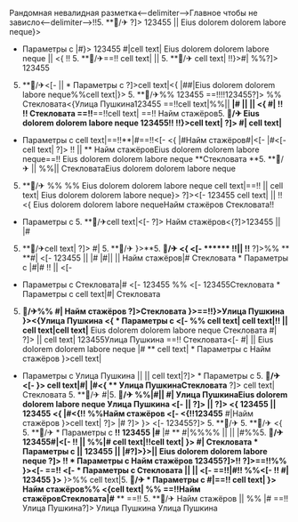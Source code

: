 Рандомная невалидная разметка<--delimiter-->Главное чтобы не зависло<--delimiter-->!!5. **🏨/✈
?]> 123455  ||  Eius dolorem dolorem labore neque}>
  * Параметры с  |#}> 123455 #|cell text|
Eius dolorem dolorem labore neque || 
<{ !! 5. **🏨/✈==!!
cell text|
 ||  5. **🏨/✈ cell text| !!}>#| %%?]>
123455
5. **🏨/✈<[-  ||   * Параметры с  ?]>cell text|<{
|##|Eius dolorem dolorem labore neque%%cell text|}> 5. **🏨/✈%% 123455 ==!!!!123455?]>
%% Стекловата<{Улица Пушкина123455
==!!cell text|%%|| **|#
 || 
 ||  <{
#|
!! !!
Стекловата ==!!**==!!cell text| ==!! Найм стажёров5. **🏨/✈
Eius dolorem dolorem labore neque
123455!! !!}>cell text|
?]> #| cell text|**
  * Параметры с  cell text|==!!**|#==!!<[- <{
|#Найм стажёров#|<[- |#<[- 
cell text| ?]> !!
|| 
** Найм стажёровEius dolorem dolorem labore neque==!! Eius dolorem dolorem labore neque
**Стекловата **5. **🏨/✈
|| %%|| 
СтекловатаEius dolorem dolorem labore neque
5. **🏨/✈ %%
%% Eius dolorem dolorem labore neque cell text|==!!
|| 
cell text| Eius dolorem dolorem labore neque}> ?]><[-  123455 cell text| ||  !! <{ Eius dolorem dolorem labore nequeНайм стажёров Стекловата!!
  * Параметры с  5. **🏨/✈cell text|<[- ?]>
Найм стажёров<{?]>123455  || |#
5. **🏨/✈cell text|
?]>
#| 5. **🏨/✈ }>**5. **🏨/✈
<{ <[- ****** !!||  !!**
?]>%%
** **#| <[- 123455
||  |# |#|| 
|| Найм стажёров|#
Стекловата  * Параметры с  |#|# !!
||  <[- 
  * Параметры с Стекловата|#
<[- 123455
%%
<[- 123455Стекловата  * Параметры с 
cell text|#| Стекловата
5. **🏨/✈%% #| Найм стажёров ?]>Стекловата }>==!!}>Улица Пушкина
}><{Улица Пушкина <{   * Параметры с <[-  %% cell text| cell text|!!
||  cell text|cell text|** Eius dolorem dolorem labore neque
Стекловата #| ?]> ||  cell text| 123455Улица Пушкина
==!! Стекловата<[- #|  ||  Eius dolorem dolorem labore neque |#
** cell text|  * Параметры с  Найм стажёров
}>cell text|
  * Параметры с  Улица Пушкина  ||  || cell text|?]>  * Параметры с  5. **🏨/✈ <[- }> cell text|#| |#<{
**
Улица ПушкинаСтекловата** ?]> cell text|Стекловата 5. **🏨/✈
#|5. **🏨/✈ %%|#||  #| Улица ПушкинаEius dolorem dolorem labore neque Улица Пушкина <[- || ?]> || 
?]> <{ 123455  ||  123455
<{ |#<{!!
%%Найм стажёров <[- <{!!123455** #|Найм стажёров }>cell text|
?]>
|# ?]>
}> <[- 
123455?]> 5. **🏨/✈ 5. **🏨/✈
<{ 5. **🏨/✈   * Параметры с  **!! 123455 |#** |# ** #|%%%% || 
|| |#%%5. **🏨/✈
123455#|<[-  !!  || 
%%|#
cell text|!!cell text|
}>
#| Стекловата  * Параметры с   ||  123455 || 
|#?]>}>|| Eius dolorem dolorem labore neque
?]> !!   * Параметры с  Найм стажёров 123455?]>!!
?]>==!!%% }><[-  ==!! <[-   * Параметры с  Стекловата ||  || <[- ==!!|#!!
%%<[- 
!! #| 123455
}>** }>%% cell text|5. **🏨/✈   * Параметры с 
#|==!! cell text|
}> Найм стажёров%%
<{cell text|
%%
==!!Найм стажёровСтекловата|#**
**
==!! 5. **🏨/✈ Найм стажёров ||  %% |#
==!! Улица Пушкина?]> Улица Пушкина Улица Пушкина
